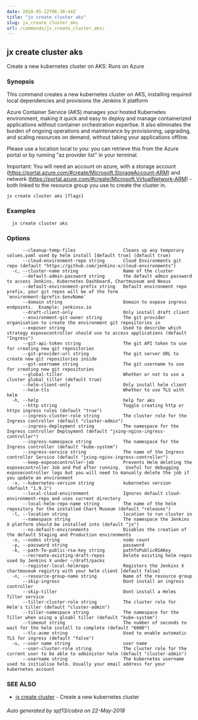 ```yaml
---
date: 2018-05-22T06:30:44Z
title: "jx create cluster aks"
slug: jx_create_cluster_aks
url: /commands/jx_create_cluster_aks/
---
```

## jx create cluster aks

Create a new kubernetes cluster on AKS: Runs on Azure

### Synopsis

This command creates a new kubernetes cluster on AKS, installing required local dependencies and provisions the Jenkins X platform 

Azure Container Service (AKS) manages your hosted Kubernetes environment, making it quick and easy to deploy and manage containerized applications without container orchestration expertise. It also eliminates the burden of ongoing operations and maintenance by provisioning, upgrading, and scaling resources on demand, without taking your applications offline. 

Please use a location local to you: you can retrieve this from the Azure portal or by running "az provider list" in your terminal. 

Important: You will need an account on azure, with a storage account (https://portal.azure.com/#create/Microsoft.StorageAccount-ARM) and network (https://portal.azure.com/#create/Microsoft.VirtualNetwork-ARM) - both linked to the resource group you use to create the cluster in.

```
jx create cluster aks [flags]
```

### Examples

```
  jx create cluster aks
```

### Options

```
      --cleanup-temp-files                  Cleans up any temporary values.yaml used by helm install [default true] (default true)
      --cloud-environment-repo string       Cloud Environments git repo (default "https://github.com/jenkins-x/cloud-environments")
  -c, --cluster-name string                 Name of the cluster
      --default-admin-password string       the default admin password to access Jenkins, Kubernetes Dashboard, Chartmuseum and Nexus
      --default-environment-prefix string   Default environment repo prefix, your git repos will be of the form 'environment-$prefix-$envName'
      --domain string                       Domain to expose ingress endpoints.  Example: jenkinsx.io
      --draft-client-only                   Only install draft client
      --environment-git-owner string        The git provider organisation to create the environment git repositories in
      --exposer string                      Used to describe which strategy exposecontroller should use to access applications (default "Ingress")
      --git-api-token string                The git API token to use for creating new git repositories
      --git-provider-url string             The git server URL to create new git repositories inside
      --git-username string                 The git username to use for creating new git repositories
      --global-tiller                       Whether or not to use a cluster global tiller (default true)
      --helm-client-only                    Only install helm client
      --helm-tls                            Whether to use TLS with helm
  -h, --help                                help for aks
      --http string                         Toggle creating http or https ingress rules (default "true")
      --ingress-cluster-role string         The cluster role for the Ingress controller (default "cluster-admin")
      --ingress-deployment string           The namespace for the Ingress controller Deployment (default "jxing-nginx-ingress-controller")
      --ingress-namespace string            The namespace for the Ingress controller (default "kube-system")
      --ingress-service string              The name of the Ingress controller Service (default "jxing-nginx-ingress-controller")
      --keep-exposecontroller-job           Prevents Helm deleting the exposecontroller Job and Pod after running.  Useful for debugging exposecontroller logs but you will need to manually delete the job if you update an environment
  -v, --kubernetes-version string           kubernetes version (default "1.9.1")
      --local-cloud-environment             Ignores default cloud-environment-repo and uses current directory 
      --local-helm-repo-name string         The name of the helm repository for the installed Chart Museum (default "releases")
  -l, --location string                     location to run cluster in
      --namespace string                    The namespace the Jenkins X platform should be installed into (default "jx")
      --no-default-environments             Disables the creation of the default Staging and Production environments
  -o, --nodes string                        node count
  -p, --password string                     password
  -k, --path-To-public-rsa-key string       pathToPublicRSAKey
      --recreate-existing-draft-repos       Delete existing helm repos used by Jenkins X under ~/draft/packs
      --register-local-helmrepo             Registers the Jenkins X chartmuseum registry with your helm client [default false]
  -n, --resource-group-name string          Name of the resource group
      --skip-ingress                        Dont install an ingress controller
      --skip-tiller                         Dont install a Helms Tiller service
      --tiller-cluster-role string          The cluster role for Helm's tiller (default "cluster-admin")
      --tiller-namespace string             The namespace for the Tiller when using a gloabl tiller (default "kube-system")
      --timeout string                      The number of seconds to wait for the helm install to complete (default "6000")
      --tls-acme string                     Used to enable automatic TLS for ingress (default "false")
  -u, --user name string                    user name
      --user-cluster-role string            The cluster role for the current user to be able to administer helm (default "cluster-admin")
      --username string                     The kubernetes username used to initialise helm. Usually your email address for your kubernetes account
```

### SEE ALSO

* [jx create cluster](/commands/jx_create_cluster/)	 - Create a new kubernetes cluster

###### Auto generated by spf13/cobra on 22-May-2018
